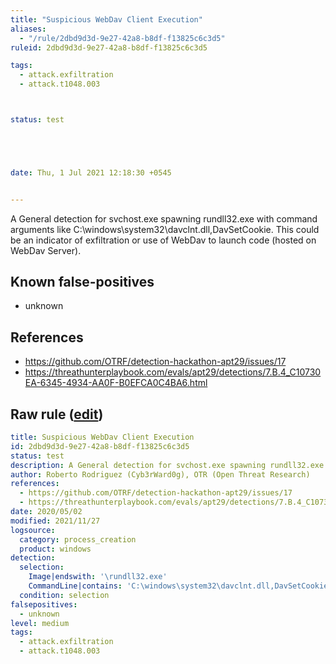 ```yaml
---
title: "Suspicious WebDav Client Execution"
aliases:
  - "/rule/2dbd9d3d-9e27-42a8-b8df-f13825c6c3d5"
ruleid: 2dbd9d3d-9e27-42a8-b8df-f13825c6c3d5

tags:
  - attack.exfiltration
  - attack.t1048.003



status: test





date: Thu, 1 Jul 2021 12:18:30 +0545


---
```


A General detection for svchost.exe spawning rundll32.exe with command arguments like C:\windows\system32\davclnt.dll,DavSetCookie. This could be an indicator of exfiltration or use of WebDav to launch code (hosted on WebDav Server).

<!--more-->


## Known false-positives

* unknown



## References

* https://github.com/OTRF/detection-hackathon-apt29/issues/17
* https://threathunterplaybook.com/evals/apt29/detections/7.B.4_C10730EA-6345-4934-AA0F-B0EFCA0C4BA6.html


## Raw rule ([edit](https://github.com/SigmaHQ/sigma/edit/master/rules/windows/process_creation/proc_creation_win_susp_webdav_client_execution.yml))
```yaml
title: Suspicious WebDav Client Execution
id: 2dbd9d3d-9e27-42a8-b8df-f13825c6c3d5
status: test
description: A General detection for svchost.exe spawning rundll32.exe with command arguments like C:\windows\system32\davclnt.dll,DavSetCookie. This could be an indicator of exfiltration or use of WebDav to launch code (hosted on WebDav Server).
author: Roberto Rodriguez (Cyb3rWard0g), OTR (Open Threat Research)
references:
  - https://github.com/OTRF/detection-hackathon-apt29/issues/17
  - https://threathunterplaybook.com/evals/apt29/detections/7.B.4_C10730EA-6345-4934-AA0F-B0EFCA0C4BA6.html
date: 2020/05/02
modified: 2021/11/27
logsource:
  category: process_creation
  product: windows
detection:
  selection:
    Image|endswith: '\rundll32.exe'
    CommandLine|contains: 'C:\windows\system32\davclnt.dll,DavSetCookie'
  condition: selection
falsepositives:
  - unknown
level: medium
tags:
  - attack.exfiltration
  - attack.t1048.003

```
